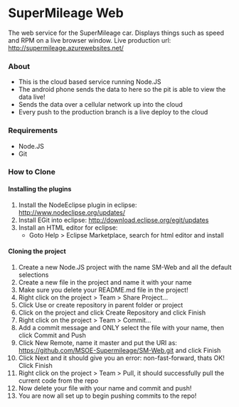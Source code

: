 # SuperMileage Web
The web service for the SuperMileage car. Displays things such as speed and RPM on a live browser window.
Live production url: http://supermileage.azurewebsites.net/

### About
- This is the cloud based service running Node.JS
- The android phone sends the data to here so the pit is able to view the data live!
- Sends the data over a cellular network up into the cloud
- Every push to the production branch is a live deploy to the cloud

### Requirements
- Node.JS
- Git

### How to Clone
#### Installing the plugins
1. Install the NodeEclipse plugin in eclipse: http://www.nodeclipse.org/updates/
2. Install EGit into eclipse: http://download.eclipse.org/egit/updates
3. Install an HTML editor for eclipse:
	- Goto Help > Eclipse Marketplace, search for html editor and install

#### Cloning the project
1. Create a new Node.JS project with the name SM-Web and all the default selections
2. Create a new file in the project and name it with your name
3. Make sure you delete your README.md file in the project!
4. Right click on the project > Team > Share Project...
5. Click Use or create repository in parent folder or project
6. Click on the project and click Create Repository and click Finish
7. Right click on the project > Team > Commit...
8. Add a commit message and ONLY select the file with your name, then click Commit and Push
9. Click New Remote, name it master and put the URI as: https://github.com/MSOE-Supermileage/SM-Web.git and click Finish
10. Click Next and it should give you an error: non-fast-forward, thats OK! Click Finish
11. Right click on the project > Team > Pull, it should successfully pull the current code from the repo
12. Now delete your file with your name and commit and push!
13. You are now all set up to begin pushing commits to the repo!
